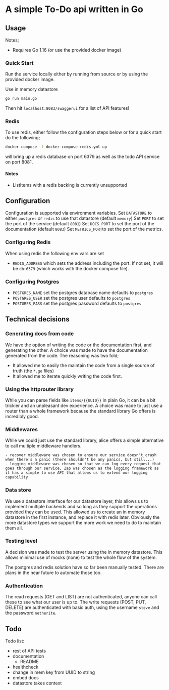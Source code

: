 # A simple To-Do api written in Go

## Usage

Notes;
- Requires Go 1.16 (or use the provided docker image)

### Quick Start

Run the service locally either by running from source or by using the provided docker image.

Use in memory datastore

```sh
go run main.go
```

Then hit `localhost:8083/swaggerui` for a list of API features!

### Redis

To use redis, either follow the configuration steps below or for a quick start do the following;

```sh
docker-compose -f docker-compose-redis.yml up
```

will bring up a redis database on port 6379 as well as the todo API service on port 8081.

#### Notes

- ListItems with a redis backing is currently unsupported

## Configuration

Configuration is supported via environment variables.
Set `DATASTORE` to either `postgres` or `redis` to use that datastore (default `memory`)
Set `PORT` to set the port of the service (default `8081`)
Set `DOCS_PORT` to set the port of the documentation (default `8083`)
Set `METRICS_PORT`to set the port of the metrics.

### Configuring Redis

When using redis the following env vars are set
- `REDIS_ADDRESS` which sets the address including the port. If not set, it will be `db:6379` (which works with the docker compose file).

###  Configuring Postgres

- `POSTGRES_NAME` set the postgres database name defaults to `postgres`
- `POSTGRES_USER` set the postgres user defaults to `postgres`
- `POSTGRES_PASS` set the postgres password defaults to `postgres`

## Technical decisions

### Generating docs from code

We have the option of writing the code or the documentation first, and generating the other.
A choice was made to have the documentation generated from the code.
The reasoning was two fold;
- It allowed me to easily the maintain the code from a single source of truth (the `*.go` files)
- It allowed me to iterate quickly writing the code first.

### Using the httprouter library

While you can parse fields like `items/{{UUID}}` in plain Go, it can be a bit trickier and an unpleasant dev experience.
A choice was made to just use a router than a whole framework because the standard library Go offers is incredibly good.

### Middlewares

While we could just use the standard library, alice offers a simple alternative to call multiple middleware handlers.

    - recover middleware was chosen to ensure our service doesn't crash when there's a panic (there shouldn't be any panics, but still...)
    - logging middleware was chosen so that we can log every request that goes through our service, Zap was chosen as the logging framework as it has a simple to use API that allows us to extend our logging capability

### Data store

We use a datastore interface for our datastore layer, this allows us to implement multiple backends and so long as they support the operations provided they can be used.
This allowed us to create an in memory datastore in the first instance, and replace it with redis later.
Obviously the more datastore types we support the more work we need to do to maintain them all.

### Testing level

A decision was made to test the server using the in memory datastore.
This allows minimal use of mocks (none) to test the whole flow of the system.

The postgres and redis solution have so far been manually tested.
There are plans in the near future to automate those too.

### Authentication

The read requests (GET and LIST) are not authenticated, anyone can call these to see what our user is up to.
The write requests (POST, PUT, DELETE) are authenticated with basic auth, using the username `steve` and the password `netherite`.

## Todo

Todo list:
- rest of API tests
- documentation
    - README
- healthcheck
- change in mem key from UUID to string
- embed docs
- datastore takes context